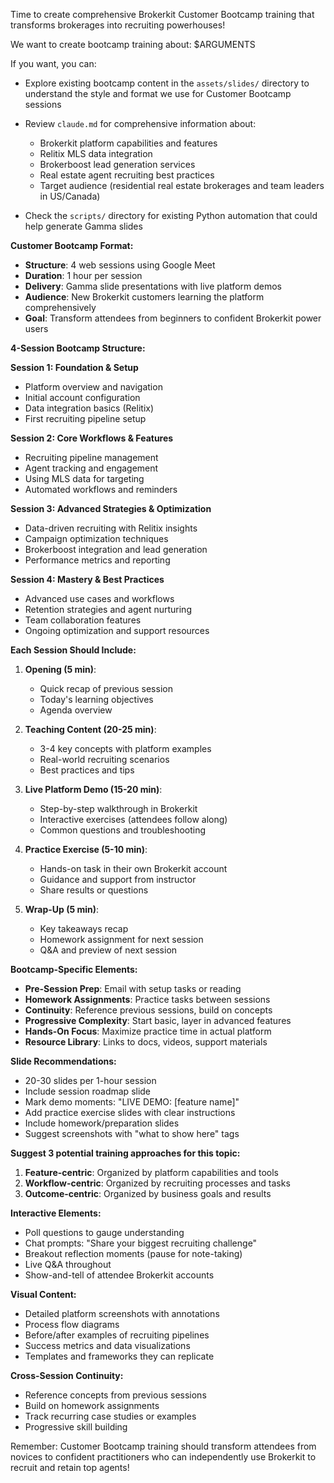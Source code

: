 Time to create comprehensive Brokerkit Customer Bootcamp training that transforms brokerages into recruiting powerhouses!

We want to create bootcamp training about:
$ARGUMENTS

If you want, you can:
- Explore existing bootcamp content in the `assets/slides/` directory to understand the style and format we use for Customer Bootcamp sessions

- Review `claude.md` for comprehensive information about:
  - Brokerkit platform capabilities and features
  - Relitix MLS data integration
  - Brokerboost lead generation services
  - Real estate agent recruiting best practices
  - Target audience (residential real estate brokerages and team leaders in US/Canada)

- Check the `scripts/` directory for existing Python automation that could help generate Gamma slides

**Customer Bootcamp Format:**

- **Structure**: 4 web sessions using Google Meet
- **Duration**: 1 hour per session
- **Delivery**: Gamma slide presentations with live platform demos
- **Audience**: New Brokerkit customers learning the platform comprehensively
- **Goal**: Transform attendees from beginners to confident Brokerkit power users

**4-Session Bootcamp Structure:**

**Session 1: Foundation & Setup**
- Platform overview and navigation
- Initial account configuration
- Data integration basics (Relitix)
- First recruiting pipeline setup

**Session 2: Core Workflows & Features**
- Recruiting pipeline management
- Agent tracking and engagement
- Using MLS data for targeting
- Automated workflows and reminders

**Session 3: Advanced Strategies & Optimization**
- Data-driven recruiting with Relitix insights
- Campaign optimization techniques
- Brokerboost integration and lead generation
- Performance metrics and reporting

**Session 4: Mastery & Best Practices**
- Advanced use cases and workflows
- Retention strategies and agent nurturing
- Team collaboration features
- Ongoing optimization and support resources

**Each Session Should Include:**

1. **Opening (5 min)**:
   - Quick recap of previous session
   - Today's learning objectives
   - Agenda overview

2. **Teaching Content (20-25 min)**:
   - 3-4 key concepts with platform examples
   - Real-world recruiting scenarios
   - Best practices and tips

3. **Live Platform Demo (15-20 min)**:
   - Step-by-step walkthrough in Brokerkit
   - Interactive exercises (attendees follow along)
   - Common questions and troubleshooting

4. **Practice Exercise (5-10 min)**:
   - Hands-on task in their own Brokerkit account
   - Guidance and support from instructor
   - Share results or questions

5. **Wrap-Up (5 min)**:
   - Key takeaways recap
   - Homework assignment for next session
   - Q&A and preview of next session

**Bootcamp-Specific Elements:**

- **Pre-Session Prep**: Email with setup tasks or reading
- **Homework Assignments**: Practice tasks between sessions
- **Continuity**: Reference previous sessions, build on concepts
- **Progressive Complexity**: Start basic, layer in advanced features
- **Hands-On Focus**: Maximize practice time in actual platform
- **Resource Library**: Links to docs, videos, support materials

**Slide Recommendations:**
- 20-30 slides per 1-hour session
- Include session roadmap slide
- Mark demo moments: "LIVE DEMO: [feature name]"
- Add practice exercise slides with clear instructions
- Include homework/preparation slides
- Suggest screenshots with "what to show here" tags

**Suggest 3 potential training approaches for this topic:**
1. **Feature-centric**: Organized by platform capabilities and tools
2. **Workflow-centric**: Organized by recruiting processes and tasks
3. **Outcome-centric**: Organized by business goals and results

**Interactive Elements:**
- Poll questions to gauge understanding
- Chat prompts: "Share your biggest recruiting challenge"
- Breakout reflection moments (pause for note-taking)
- Live Q&A throughout
- Show-and-tell of attendee Brokerkit accounts

**Visual Content:**
- Detailed platform screenshots with annotations
- Process flow diagrams
- Before/after examples of recruiting pipelines
- Success metrics and data visualizations
- Templates and frameworks they can replicate

**Cross-Session Continuity:**
- Reference concepts from previous sessions
- Build on homework assignments
- Track recurring case studies or examples
- Progressive skill building

Remember: Customer Bootcamp training should transform attendees from novices to confident practitioners who can independently use Brokerkit to recruit and retain top agents!
